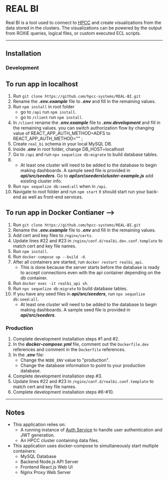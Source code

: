 # REAL BI

Real BI is a tool used to connect to [HPCC](https://hpccsystems.com/) and create visualizations from the data stored in the clusters. The visualizations can be powered by the output from ROXIE queries, logical files, or custom executed ECL scripts.

---

## Installation

### Development

## To run app in localhost

1. Run `git clone https://github.com/hpcc-systems/REAL-BI.git`
2. Rename the **_.env.example_** file to **_.env_** and fill in the remaining values.
3. Run `npm install` in root folder
   - go to `/api` run `npm install`.
   - go to `/client` run `npm install`.
4. In `/client` rename the **_.env.example_** file to **_.env.development_** and fill in the remaining values. you can switch authorization flow by changing value of REACT_APP_AUTH_METHOD=ADFS to REACT_APP_AUTH_METHOD="" ;
5. Create `real_bi` schema in your local MySQL DB.
6. Inside **_.env_** in root folder, change DB_HOST=localhost
7. Go to `/api` and run `npx sequelize db:migrate` to build database tables.
8. - At least one cluster will need to be added to the database to begin making dashboards. A sample seed file is provided in **_api/src/seeders_**. Go to
     **_api\src\seeders\cluster-example.js_** add existing cluster info.
9. Run `npx sequelize db:seed:all` when in `/api`.
10. Navigate to root folder and run `npm start` it should start run your back-end as well as front-end services.

## To run app in Docker Contianer -->

1. Run `git clone https://github.com/hpcc-systems/REAL-BI.git`
2. Rename the **_.env.example_** file to **_.env_** and fill in the remaining values.
3. Add cert and key files to `/nginx/certs`.
4. Update lines #22 and #23 in `/nginx/conf.d/realbi.dev.conf.template` to match cert and key file names.
5. Run `npm install`.
6. Run `docker-compose up --build -d`.
7. After all containers are started, run `docker restart realbi_api`.
   - This is done because the server starts before the database is ready to accept connections even with the api container depending on the db container.
8. Run `docker exec -it realbi_api sh`.
9. Run `npx sequelize db:migrate` to build database tables.
10. If you have any seed files in **_api/src/seeders_**, run `npx sequelize db:seed:all`.
    - At least one cluster will need to be added to the database to begin making dashboards. A sample seed file is provided in **_api/src/seeders_**.

### Production

1. Complete development installation steps #1 and #2.
2. In the **_docker-compose.yml_** file, comment out the `Dockerfile.dev` references and comment in the `Dockerfile` references.
3. In the **_.env_** file:
   - Change the `NODE_ENV` value to "production".
   - Change the database information to point to your production database.
4. Complete development installation step #3.
5. Update lines #22 and #23 in `/nginx/conf.d/realbi.conf.template` to match cert and key file names.
6. Complete development installation steps #6-#10.

---

## Notes

- This application relies on:
  - A running instance of [Auth Service](https://github.com/hpcc-systems/Auth-Service) to handle user authentication and JWT generation.
  - An HPCC cluster containing data files.
- This application uses docker-compose to simultaneously start multiple containers:
  - MySQL Database
  - Backend Node.js API Server
  - Frontend React.js Web UI
  - Nginx Proxy Web Server
